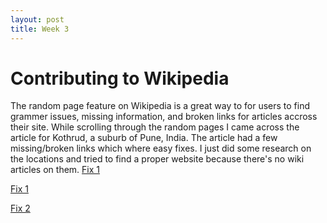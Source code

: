 ```yaml
---
layout: post
title: Week 3
---
```


# Contributing to Wikipedia
The random page feature on Wikipedia is a great way to for users to find grammer issues, missing information, 
and broken links for articles accross their site. While scrolling through the random pages I 
came across the article for Kothrud, a suburb of Pune, India. The article had a few missing/broken
links which where easy fixes. I just did some research on the locations and tried to find a proper
website because there's no wiki articles on them.
[Fix 1](https://en.wikipedia.org/w/index.php?title=Kothrud&oldid=825161174)


[Fix 1](https://en.wikipedia.org/w/index.php?title=Kothrud&oldid=825161174)

[Fix 2](https://en.wikipedia.org/w/index.php?title=Kothrud&oldid=825168495)

